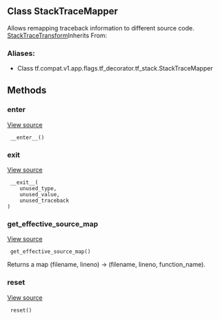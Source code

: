 ## Class StackTraceMapper
Allows remapping traceback information to different source code.
[StackTraceTransform](https://tensorflow.google.cn/api_docs/python/tf/compat/v1/flags/tf_decorator/tf_stack/StackTraceTransform)Inherits From: 

### Aliases:
- Class tf.compat.v1.app.flags.tf_decorator.tf_stack.StackTraceMapper
## Methods
### __enter__
[View source](https://github.com/tensorflow/tensorflow/blob/r2.0/tensorflow/python/util/tf_stack.py#L59-L75)


```
 __enter__()
```
### __exit__
[View source](https://github.com/tensorflow/tensorflow/blob/r2.0/tensorflow/python/util/tf_stack.py#L77-L79)


```
 __exit__(
    unused_type,
    unused_value,
    unused_traceback
)
```
### get_effective_source_map
[View source](https://github.com/tensorflow/tensorflow/blob/r2.0/tensorflow/python/util/tf_stack.py#L92-L94)


```
 get_effective_source_map()
```
Returns a map (filename, lineno) -> (filename, lineno, function_name).
### reset
[View source](https://github.com/tensorflow/tensorflow/blob/r2.0/tensorflow/python/util/tf_stack.py#L89-L90)


```
 reset()
```
